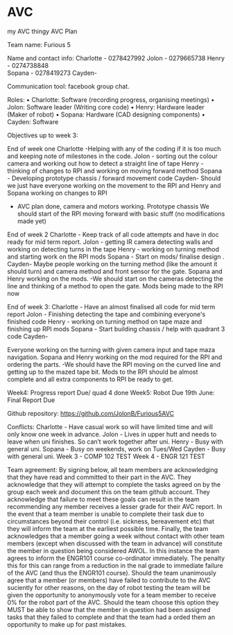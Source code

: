 # AVC
my AVC thingy
AVC Plan

Team name: Furious 5

Name and contact info:
Charlotte -	 0278427992
Jolon - 	0279665738
Henry - 	0274738848	
Sopana - 	0278419273
Cayden-

Communication tool: facebook group chat.

Roles:
•	Charlotte: Software (recording progress, organising meetings)
•	Jolon: Software leader (Writing core code)
•	Henry: Hardware leader (Maker of robot)
•	Sopana: Hardware (CAD designing components) 
•	Cayden: Software 

Objectives up to week 3:

End of week one
Charlotte -Helping with any of the coding if it is too much and keeping note of milestones in the code.
Jolon - sorting out the colour camera and working out how to detect a straight line of tape
Henry - thinking of changes to RPI and working on moving forward method
Sopana - Developing prototype chassis / forward movement code 
Cayden-
Should we just have everyone working on the movement to the RPI and Henry and Sopana working on changes to RPI
- AVC plan done, camera and motors working. Prototype chassis 
We should start of the RPI moving forward with basic stuff (no modifications made yet)

End of week 2
Charlotte - Keep track of all code attempts and have in doc ready for mid term report.
Jolon - getting IR camera detecting walls and working on detecting turns in the tape
Henry - working on turning method and starting work on the RPI mods
Sopana - Start on mods/ finalise design .
Cayden-
Maybe people working on the turning method (like the amount it should turn) and camera method and front sensor for the gate. Sopana and Henry working on the mods.
-We should start on the cameras detecting the line and thinking of a method to open the gate. Mods being made to the RPI now

End of week 3:
Charlotte - Have an almost finalised all code for mid term report
Jolon - Finishing detecting the tape and combining everyone's finished code
Henry - working on turning method on tape maze and finishing up RPI mods
Sopana - Start building chassis / help with quadrant 3 code 
Cayden-

Everyone working on the turning with given camera input and tape maza navigation. Sopana and Henry working on the mod required for the RPI and ordering the parts.
-We should have the RPI moving on the curved line and getting up to the mazed tape bit. Mods to the RPI should be almost complete and all extra components to RPI be ready to get.

Week4: Progress report Due/ quad 4 done 
Week5: Robot Due 
19th June: Final Report Due 

Github repository: https://github.com/JolonB/Furious5AVC

Conflicts:
Charlotte - Have casual work so will have limited time and will only know one week in advance.
Jolon - Lives in upper hutt and needs to leave when uni finishes. So can’t work together after uni.
Henry - Busy with general uni.
Sopana - Busy on weekends, work on Tues/Wed 
Cayden - Busy with general uni.
Week 3 - COMP 102 TEST 
Week 4 - ENGR 121 TEST 

Team agreement:
By signing below, all team members are acknowledging that they have read and committed to their part in the AVC. They acknowledge that they will attempt to complete the tasks agreed on by the group each week and document this on the team github account. They acknowledge that failure to meet these goals
can result in the team recommending any member receives a lesser grade for their AVC report. In the event that a team member is unable to complete their task due to circumstances beyond their control (i.e. sickness, bereavement etc) that they will inform the team at the earliest possible time. Finally, the team acknowledges that a member going a week without contact with other team members (except when discussed with the team in advance) will constitute the member in question being considered AWOL. In this instance the team agrees to inform the ENGR101 course co-ordinator immediately. The penalty this for this can range from a reduction in the nal grade to immediate failure of the AVC (and thus the ENGR101 course). Should the team unanimously agree that a member (or members) have failed to contribute to the AVC suciently for other reasons, on the day of robot testing the team will be given the opportunity to anonymously vote for a team member to receive 0% for the robot part of the
AVC. Should the team choose this option they MUST be able to show that the member in question had been assigned tasks that they failed to complete and that the team had a orded them an opportunity to make up for past mistakes.

  

